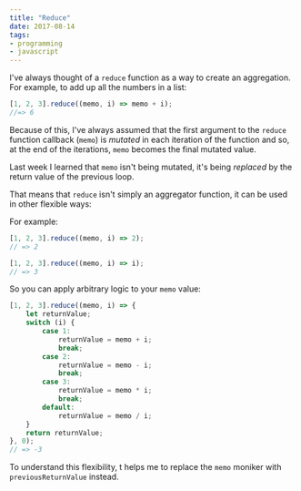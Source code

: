 ```yaml
---
title: "Reduce"
date: 2017-08-14
tags:
- programming
- javascript
---
```


I've always thought of a `reduce` function as a way to create an aggregation.
For example, to add up all the numbers in a list:

```javascript
[1, 2, 3].reduce((memo, i) => memo + i);
//=> 6
```

Because of this, I've always assumed that the first argument to
the `reduce` function callback (`memo`) is _mutated_ in each iteration
of the function and so, at the end of the iterations, `memo` becomes the final
mutated value.

Last week I learned that `memo` isn't being mutated, it's being _replaced_
by the return value of the previous loop.

That means that `reduce` isn't simply an aggregator function, it can be used
in other flexible ways:

For example:

```javascript
[1, 2, 3].reduce((memo, i) => 2);
// => 2
```

```javascript
[1, 2, 3].reduce((memo, i) => i);
// => 3
```

So you can apply arbitrary logic to your `memo` value:

```javascript
[1, 2, 3].reduce((memo, i) => {
    let returnValue;
    switch (i) {
        case 1:
            returnValue = memo + i;
            break;
        case 2:
            returnValue = memo - i;
            break;
        case 3:
            returnValue = memo * i;
            break;
        default:
            returnValue = memo / i;
    }
    return returnValue;
}, 0);
// => -3
```

To understand this flexibility, t helps me to replace the `memo` moniker with `previousReturnValue` instead.
